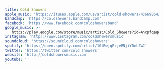 ```yaml
---
title: Cold Showers
apple_music: 'https://itunes.apple.com/us/artist/cold-showers/436698542'
bandcamp: 'https://coldshowers.bandcamp.com'
facebook: 'https://www.facebook.com/coldshowersband'
google_music: >-
   https://play.google.com/store/music/artist/Cold_Showers?id=Ahxpfqaqomxhgxsl66c2vyey5qe
instagram: 'https://www.instagram.com/coldshowersmusic'
soundcloud: 'https://soundcloud.com/coldshowers'
spotify: 'https://open.spotify.com/artist/101BwjqEzjeBNjiYDnLZwC'
twitter: 'https://twitter.com/cold_showers'
website: 'http://coldshowersmusic.com'
youtube: ''
---
```

